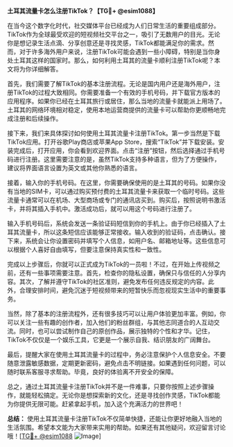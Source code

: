 **土耳其流量卡怎么注册TikTok？【TG💪+ @esim1088】**

在当今这个数字化时代，社交媒体平台已经成为人们日常生活的重要组成部分。TikTok作为全球最受欢迎的短视频社交平台之一，吸引了无数用户的目光。无论你是想记录生活点滴、分享创意还是寻找灵感，TikTok都能满足你的需求。然而，对于许多海外用户来说，注册TikTok可能会遇到一些小障碍，特别是当你身处土耳其这样的国家时。那么，如何利用土耳其的流量卡顺利注册TikTok呢？本文将为你详细解答。

首先，我们需要了解TikTok的基本注册流程。无论是国内用户还是海外用户，注册TikTok的过程大致相同。你需要准备一个有效的手机号码，并下载官方版本的应用程序。如果你已经在土耳其旅行或居住，那么当地的流量卡就能派上用场了。土耳其的网络环境相对稳定，使用本地运营商提供的流量卡可以帮助你更顺畅地完成注册和后续操作。

接下来，我们来具体探讨如何使用土耳其流量卡注册TikTok。第一步当然是下载TikTok应用。打开谷歌Play商店或苹果App Store，搜索“TikTok”并下载安装。安装完成后，打开应用，你会看到欢迎界面。点击“注册”按钮，然后选择通过手机号码进行注册。这里需要注意的是，虽然TikTok支持多种语言，但为了方便操作，建议将界面语言设置为英文或其他你熟悉的语言。

接着，输入你的手机号码。在这里，你需要确保使用的是土耳其的号码。如果你没有当地的SIM卡，可以通过购买预付费的土耳其流量卡来获取一个临时号码。这些流量卡通常可以在机场、大型商场或专门的通讯店买到。购买后，按照说明书激活卡，并将其插入手机中。激活成功后，就可以用这个号码进行注册了。

输入手机号码后，系统会发送一条验证码短信到你的手机上。由于你已经插入了土耳其流量卡，所以这条短信应该能够正常接收。输入收到的验证码，点击确认。接下来，系统会让你设置密码并填写个人信息，如用户名、邮箱地址等。这些信息可以根据个人喜好自由填写，但要注意保持真实性和一致性。

完成以上步骤后，你就可以正式成为TikTok的一员啦！不过，在开始上传视频之前，还有一些事项需要注意。首先，检查你的隐私设置，确保只与信任的人分享内容。其次，了解并遵守TikTok的社区准则，避免发布任何违反规定的内容。此外，合理安排时间，避免沉迷于短视频带来的短暂快乐而忽视现实生活中的重要事务。

当然，除了基本的注册流程外，还有很多技巧可以让用户体验更加丰富。例如，你可以关注一些有趣的创作者，加入他们的粉丝群组，与其他志同道合的人互动交流。同时，也可以尝试制作自己的原创作品，展示独特的个性和才华。记住，TikTok不仅仅是一个娱乐工具，它更是一个展示自我、结识朋友的广阔舞台。

最后，提醒大家在使用土耳其流量卡的过程中，务必注意保护个人信息安全。不要随意泄露敏感数据，定期更新密码，避免点击不明链接。如果遇到任何问题，可以随时联系客服寻求帮助。毕竟，良好的体验离不开安全的保障。

总之，通过土耳其流量卡注册TikTok并不是一件难事，只要你按照上述步骤操作，就能轻松搞定。无论你是想探索新的文化，还是寻找创作灵感，TikTok都能为你提供无限可能。赶紧拿起手机，加入这个充满活力的世界吧！

**总结：** 使用土耳其流量卡注册TikTok不仅简单快捷，还能让你更好地融入当地的生活氛围。希望本文能为大家带来实用的帮助。如果还有其他疑问，欢迎留言讨论哦！[[TG💪+ @esim1088](https://t.me/s/esim1088) ![Image](https://i.postimg.cc/4NQfJmqS/Snipaste-2025-05-13-00-14-12.png)]